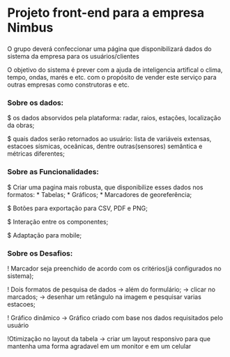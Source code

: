 <h1>Projeto front-end para a empresa Nimbus</h1>

<h3></h3>
O grupo deverá confeccionar uma página que disponibilizará dados do sistema da empresa para os usuários/clientes

O objetivo do sistema é prever com a ajuda de inteligencia artifical o clima, tempo, ondas, marés e etc. 
com o propósito de vender este serviço para outras empresas como construtoras e etc.

<h3>Sobre os dados: </h3>

$ os dados absorvidos pela plataforma:
radar, raios, estações, localização da obras;

$ quais dados serão retornados ao usuário:
lista de variáveis extensas, estacoes sísmicas, oceânicas, dentre outras(sensores)
semântica e métricas diferentes;

<h3>Sobre as Funcionalidades:</h3>
$ Criar uma pagina mais robusta, que disponibilize esses dados nos formatos:
* Tabelas;
* Gráficos;
* Marcadores de georeferência;

$ Botões para exportação para CSV, PDF e PNG;

$ Interação entre os componentes;

$ Adaptação para mobile;

<h3>Sobre os Desafios:</h3>

! Marcador seja preenchido de acordo com os critérios(já configurados no sistema);

! Dois formatos de pesquisa de dados
  -> além do formulário;
  -> clicar no marcados;
  -> desenhar um retângulo na imagem e pesquisar varias estacoes;

! Gráfico dinâmico
  -> Gráfico criado com base nos dados requisitados pelo usuário

!Otimização no layout da tabela
  -> criar um layout responsivo para que mantenha uma forma agradavel em um monitor e em um celular
